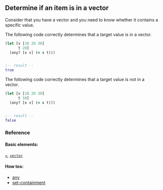 <!---
  This markdown file was generated. Do not edit.
  -->

## Determine if an item is in a vector

Consider that you have a vector and you need to know whether it contains a specific value.

The following code correctly determines that a target value is in a vector.

```clojure
(let [v [10 20 30]
      t 20]
  (any? [x v] (= x t)))


;-- result --
true
```

The following code correctly determines that a target value is not in a vector.

```clojure
(let [v [10 20 30]
      t 50]
  (any? [x v] (= x t)))


;-- result --
false
```

### Reference

#### Basic elements:

[`=`](../halite-basic-syntax-reference.md#=), [`vector`](../halite-basic-syntax-reference.md#vector)

#### How tos:

* [any](../how-to/any.md)
* [set-containment](../how-to/set-containment.md)


